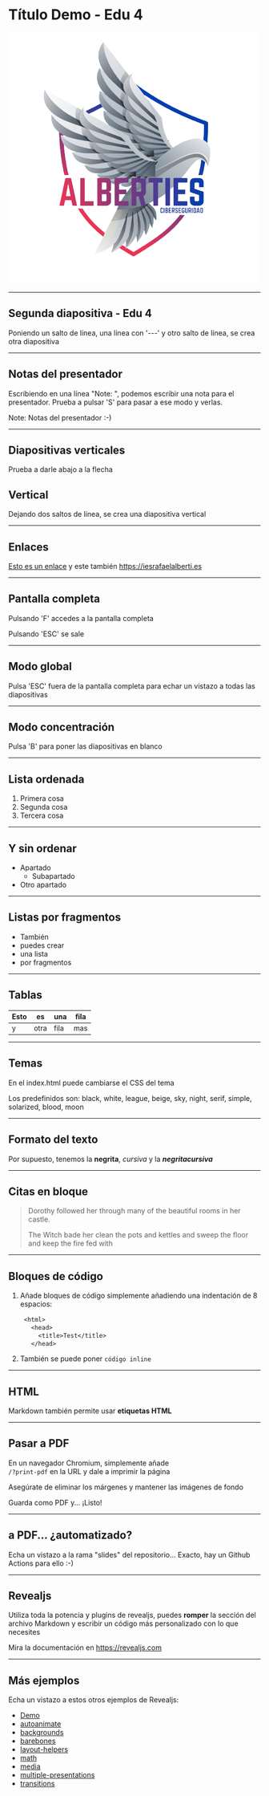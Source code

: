 <!-- Con # se ponen los títulos -->
# Título Demo - Edu 4

<!-- Así se pone una imagen -->
![Logo Alberties](assets/logo-alberties.png)

---

## Segunda diapositiva  - Edu 4
Poniendo un salto de línea, una línea con '---' y otro salto de línea, se crea otra diapositiva

---

## Notas del presentador

Escribiendo en una línea "Note: ", podemos escribir una nota para el presentador. Prueba a pulsar 'S' para pasar a ese modo y verlas.

Note: Notas del presentador :-)

---

## Diapositivas verticales
Prueba a darle abajo a la flecha


## Vertical
Dejando dos saltos de línea, se crea una diapositiva vertical

---

## Enlaces

[Esto es un enlace](https://iesrafaelalberti.es) y este también <https://iesrafaelalberti.es>

---

## Pantalla completa

Pulsando 'F' accedes a la pantalla completa

Pulsando 'ESC' se sale

---

## Modo global

Pulsa 'ESC' fuera de la pantalla completa para echar un vistazo a todas las diapositivas

---

## Modo concentración

Pulsa 'B' para poner las diapositivas en blanco

---

## Lista ordenada

1. Primera cosa
2. Segunda cosa
3. Tercera cosa

---

## Y sin ordenar

* Apartado
	* Subapartado
* Otro apartado

---

## Listas por fragmentos

* También <!-- .element: class="fragment" -->
* puedes crear <!-- .element: class="fragment" -->
* una lista <!-- .element: class="fragment" -->
* por fragmentos <!-- .element: class="fragment" -->

---

## Tablas

| Esto | es   | una  | fila |
|------|------|------|------|
| y    | otra | fila | mas  |

---

## Temas

En el index.html puede cambiarse el CSS del tema

Los predefinidos son: black, white, league, beige, sky, night, serif, simple, solarized, blood, moon

---

## Formato del texto

Por supuesto, tenemos la **negrita**, *cursiva* y la ***negritacursiva***

---

## Citas en bloque

> Dorothy followed her through many of the beautiful rooms in her castle.
>
> The Witch bade her clean the pots and kettles and sweep the floor and keep the fire fed with

---

## Bloques de código

1. Añade bloques de código simplemente añadiendo una indentación de 8 espacios:

        <html>
          <head>
            <title>Test</title>
          </head>

2. También se puede poner `código inline`

---

## HTML

Markdown también permite usar <b>etiquetas HTML</b>

---

## Pasar a PDF

En un navegador Chromium, simplemente añade  
`/?print-pdf` en la URL y dale a imprimir la página

Asegúrate de eliminar los márgenes y mantener las imágenes de fondo

Guarda como PDF y... ¡Listo!

---

## a PDF... ¿automatizado?

Echa un vistazo a la rama "slides" del repositorio... Exacto, hay un Github Actions para ello :-)

---

## Revealjs

Utiliza toda la potencia y plugins de revealjs, puedes **romper** la sección del archivo Markdown y escribir un código más personalizado con lo que necesites

Mira la documentación en <https://revealjs.com>

---

## Más ejemplos

Echa un vistazo a estos otros ejemplos de Revealjs:

- [Demo](/examples/demo.html)
- [autoanimate](/examples/auto-animate.html)
- [backgrounds](/examples/backgrounds.html)
- [barebones](/examples/barebones.html)
- [layout-helpers](/examples/layout-helpers.html)
- [math](/examples/math.html)
- [media](/examples/media.html)
- [multiple-presentations](/examples/multiple-presentations.html)
- [transitions](/examples/transitions.html)
